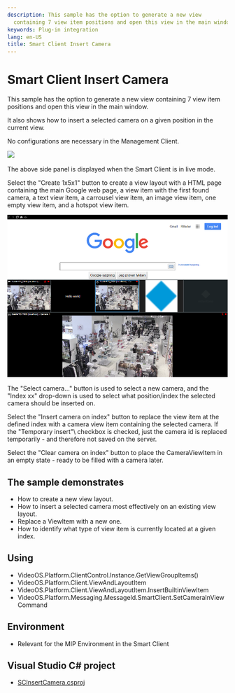 ```yaml
---
description: This sample has the option to generate a new view
  containing 7 view item positions and open this view in the main window.
keywords: Plug-in integration
lang: en-US
title: Smart Client Insert Camera
---
```


# Smart Client Insert Camera

This sample has the option to generate a new view containing 7 view item
positions and open this view in the main window.

It also shows how to insert a selected camera on a given position in
the current view.

No configurations are necessary in the Management Client.

![](insertCameraSide.png)

The above side panel is displayed when the Smart Client is in live mode.

Select the \"Create 1x5x1\" button to create a view layout with a
HTML page containing the main Google web page, a view item with the first
found camera, a text view item, a carrousel view item, an image view item, 
one empty view item, and a hotspot view item.

![](insertCameraView.png)

The \"Select camera\...\" button is used to select a new camera, and the
\"Index xx\" drop-down is used to select what position/index the selected
camera should be inserted on.

Select the \"Insert camera on index\" button to replace the view item at
the defined index with a camera view item containing the selected camera. If the
\"Temporary insert"\ checkbox is checked, just the camera id is
replaced temporarily - and therefore not saved on the server.

Select the \"Clear camera on index\" button to place the CameraViewItem in an
empty state - ready to be filled with a camera later.

## The sample demonstrates

- How to create a new view layout.
- How to insert a selected camera most effectively on an existing view
  layout.
- Replace a ViewItem with a new one.
- How to identify what type of view item is currently located at a
  given index.

## Using

- VideoOS.Platform.ClientControl.Instance.GetViewGroupItems()
- VideoOS.Platform.Client.ViewAndLayoutItem
- VideoOS.Platform.Client.ViewAndLayoutItem.InsertBuiltinViewItem
- VideoOS.Platform.Messaging.MessageId.SmartClient.SetCameraInViewCommand

## Environment

- Relevant for the MIP Environment in the Smart Client

## Visual Studio C\# project

- [SCInsertCamera.csproj](javascript:clone('https://github.com/milestonesys/mipsdk-samples-plugin','src/PluginSamples.sln');)
